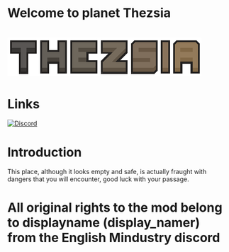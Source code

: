 # Welcome to planet Thezsia
# ![img.png](/sprites/img.png)

# Links
[![Discord](https://img.shields.io/discord/1301553669925244970?style=for-the-badge&color=7289da&logo=discord&label=Thezsia%20%7C%20Main%20Outpost)](https://discord.gg/VhqTMUEUmZ)

# Introduction
This place, although it looks empty and safe, is actually fraught with dangers that you will encounter, good luck with your passage.

# All original rights to the mod belong to displayname (display_namer) from the English Mindustry discord
